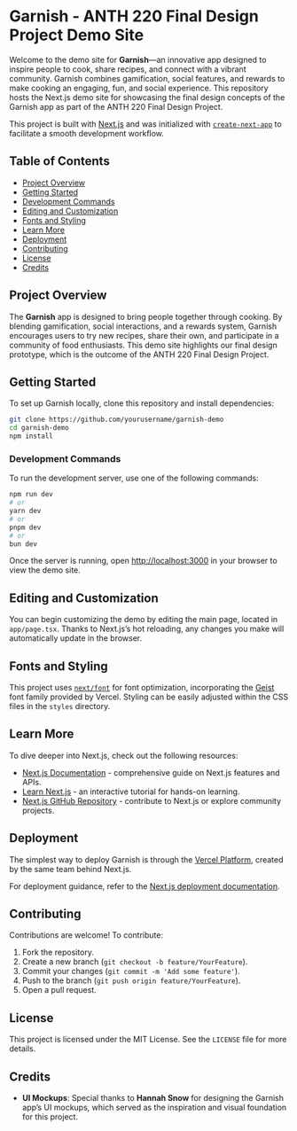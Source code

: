 
# Garnish - ANTH 220 Final Design Project Demo Site

Welcome to the demo site for **Garnish**—an innovative app designed to inspire people to cook, share recipes, and connect with a vibrant community. Garnish combines gamification, social features, and rewards to make cooking an engaging, fun, and social experience. This repository hosts the Next.js demo site for showcasing the final design concepts of the Garnish app as part of the ANTH 220 Final Design Project.

This project is built with [Next.js](https://nextjs.org) and was initialized with [`create-next-app`](https://nextjs.org/docs/app/api-reference/cli/create-next-app) to facilitate a smooth development workflow.

## Table of Contents

- [Project Overview](#project-overview)
- [Getting Started](#getting-started)
- [Development Commands](#development-commands)
- [Editing and Customization](#editing-and-customization)
- [Fonts and Styling](#fonts-and-styling)
- [Learn More](#learn-more)
- [Deployment](#deployment)
- [Contributing](#contributing)
- [License](#license)
- [Credits](#credits)

## Project Overview

The **Garnish** app is designed to bring people together through cooking. By blending gamification, social interactions, and a rewards system, Garnish encourages users to try new recipes, share their own, and participate in a community of food enthusiasts. This demo site highlights our final design prototype, which is the outcome of the ANTH 220 Final Design Project.

## Getting Started

To set up Garnish locally, clone this repository and install dependencies:

```bash
git clone https://github.com/yourusername/garnish-demo
cd garnish-demo
npm install
```

### Development Commands

To run the development server, use one of the following commands:

```bash
npm run dev
# or
yarn dev
# or
pnpm dev
# or
bun dev
```

Once the server is running, open [http://localhost:3000](http://localhost:3000) in your browser to view the demo site.

## Editing and Customization

You can begin customizing the demo by editing the main page, located in `app/page.tsx`. Thanks to Next.js’s hot reloading, any changes you make will automatically update in the browser.

## Fonts and Styling

This project uses [`next/font`](https://nextjs.org/docs/app/building-your-application/optimizing/fonts) for font optimization, incorporating the [Geist](https://vercel.com/font) font family provided by Vercel. Styling can be easily adjusted within the CSS files in the `styles` directory.

## Learn More

To dive deeper into Next.js, check out the following resources:

- [Next.js Documentation](https://nextjs.org/docs) - comprehensive guide on Next.js features and APIs.
- [Learn Next.js](https://nextjs.org/learn) - an interactive tutorial for hands-on learning.
- [Next.js GitHub Repository](https://github.com/vercel/next.js) - contribute to Next.js or explore community projects.

## Deployment

The simplest way to deploy Garnish is through the [Vercel Platform](https://vercel.com/new?utm_medium=default-template&filter=next.js&utm_source=create-next-app&utm_campaign=create-next-app-readme), created by the same team behind Next.js.

For deployment guidance, refer to the [Next.js deployment documentation](https://nextjs.org/docs/app/building-your-application/deploying).

## Contributing

Contributions are welcome! To contribute:

1. Fork the repository.
2. Create a new branch (`git checkout -b feature/YourFeature`).
3. Commit your changes (`git commit -m 'Add some feature'`).
4. Push to the branch (`git push origin feature/YourFeature`).
5. Open a pull request.

## License

This project is licensed under the MIT License. See the `LICENSE` file for more details.

## Credits

- **UI Mockups**: Special thanks to **Hannah Snow** for designing the Garnish app’s UI mockups, which served as the inspiration and visual foundation for this project.

